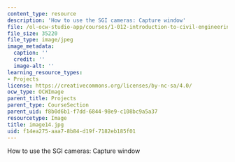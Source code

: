 ```yaml
---
content_type: resource
description: 'How to use the SGI cameras: Capture window'
file: /ol-ocw-studio-app/courses/1-012-introduction-to-civil-engineering-design-spring-2002/f14ea275aaa78b84d19f7182eb185f01_image14.jpg
file_size: 35220
file_type: image/jpeg
image_metadata:
  caption: ''
  credit: ''
  image-alt: ''
learning_resource_types:
- Projects
license: https://creativecommons.org/licenses/by-nc-sa/4.0/
ocw_type: OCWImage
parent_title: Projects
parent_type: CourseSection
parent_uid: f8b0d6b1-f7dd-6844-98e9-c108bc9a5a37
resourcetype: Image
title: image14.jpg
uid: f14ea275-aaa7-8b84-d19f-7182eb185f01
---
```

How to use the SGI cameras: Capture window